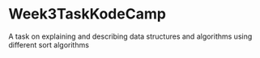 # Week3TaskKodeCamp

A task on explaining and describing data structures and algorithms using different sort algorithms
